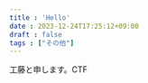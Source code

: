```yaml
---
title : 'Hello'
date : 2023-12-24T17:25:12+09:00
draft : false
tags : ["その他"]
---
```



工藤と申します。CTF












